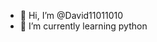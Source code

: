 - 👋 Hi, I’m @David11011010
- 🌱 I’m currently learning python

<!---
David11011010/David11011010 is a ✨ special ✨ repository because its `README.md` (this file) appears on your GitHub profile.
You can click the Preview link to take a look at your changes.
--->
